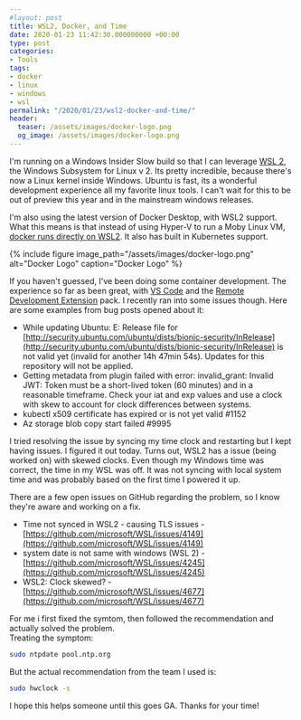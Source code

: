 ```yaml
---
#layout: post
title: WSL2, Docker, and Time
date: 2020-01-23 11:42:30.000000000 +00:00
type: post
categories:
- Tools
tags:
- docker
- linux
- windows
- wsl
permalink: "/2020/01/23/wsl2-docker-and-time/"
header:
  teaser: /assets/images/docker-logo.png
  og_image: /assets/images/docker-logo.png
---
```

I'm running on a Windows Insider Slow build so that I can leverage [WSL 2](https://docs.microsoft.com/en-us/windows/wsl/wsl2-index), the Windows Subsystem for Linux v 2. Its pretty incredible, because there's now a Linux kernel inside Windows. Ubuntu is fast, its a wonderful development experience all my favorite linux tools. I can't wait for this to be out of preview this year and in the mainstream windows releases.

I'm also using the latest version of Docker Desktop, with WSL2 support. What this means is that instead of using Hyper-V to run a Moby Linux VM, [docker runs directly on WSL2](https://docs.docker.com/docker-for-windows/wsl-tech-preview/). It also has built in Kubernetes support.

{% include figure image_path="/assets/images/docker-logo.png" alt="Docker Logo" caption="Docker Logo" %}

If you haven't guessed, I've been doing some container development. The experience so far as been great, with [VS Code](https://code.visualstudio.com/) and the [Remote Development Extension](https://marketplace.visualstudio.com/items?itemName=ms-vscode-remote.vscode-remote-extensionpack) pack. I recently ran into some issues though. Here are some examples from bug posts opened about it:

- While updating Ubuntu: E: Release file for [http://security.ubuntu.com/ubuntu/dists/bionic-security/InRelease](http://security.ubuntu.com/ubuntu/dists/bionic-security/InRelease) is not valid yet (invalid for another 14h 47min 54s). Updates for this repository will not be applied.
- Getting metadata from plugin failed with error: invalid_grant: Invalid JWT: Token must be a short-lived token (60 minutes) and in a reasonable timeframe. Check your iat and exp values and use a clock with skew to account for clock differences between systems.
- kubectl x509 certificate has expired or is not yet valid #1152
- Az storage blob copy start failed #9995

I tried resolving the issue by syncing my time clock and restarting but I kept having issues. I figured it out today. Turns out, WSL2 has a issue (being worked on) with skewed clocks. Even though my Windows time was correct, the time in my WSL was off. It was not syncing with local system time and was probably based on the first time I powered it up.

There are a few open issues on GitHub regarding the problem, so I know they're aware and working on a fix.

- Time not synced in WSL2 - causing TLS issues - [https://github.com/microsoft/WSL/issues/4149](https://github.com/microsoft/WSL/issues/4149)
- system date is not same with windows (WSL 2) - [https://github.com/microsoft/WSL/issues/4245](https://github.com/microsoft/WSL/issues/4245)
- WSL2: Clock skewed? - [https://github.com/microsoft/WSL/issues/4677](https://github.com/microsoft/WSL/issues/4677)

For me i first fixed the symtom, then followed the recommendation and actually solved the problem.  
Treating the symptom:

```bash
sudo ntpdate pool.ntp.org
```

But the actual recommendation from the team I used is:

```bash
sudo hwclock -s
```

I hope this helps someone until this goes GA. Thanks for your time!
